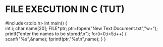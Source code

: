 # FILE EXECUTION IN C (TUT)
#include<stdio.h>
int main()
{	
	int i;
	char name[20];
	FILE*ptr;
	ptr=fopen("New Text Document.txt","w+");
	printf("enter the names to be stored:\n");
	for(i=0;i<5;i++)
	{
	scanf("%s",&name);
	fprintf(ptr,"%s\n",name);
	}
}
